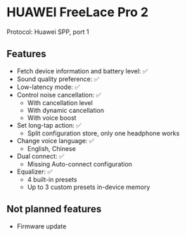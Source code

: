 # HUAWEI FreeLace Pro 2

Protocol: Huawei SPP, port 1

## Features

- Fetch device information and battery level: ✅
- Sound quality preference: ✅
- Low-latency mode: ✅
- Control noise cancellation: ✅
  - With cancellation level
  - With dynamic cancellation
  - With voice boost
- Set long-tap action: ✅
  - Split configuration store, only one headphone works
- Change voice language: ✅
  - English, Chinese
- Dual connect: ✅
  - Missing Auto-connect configuration
- Equalizer: ✅
  - 4 built-in presets
  - Up to 3 custom presets in-device memory

## Not planned features

- Firmware update
